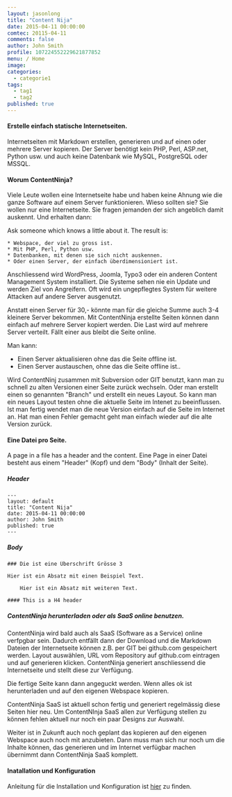 ```yaml
---
layout: jasonlong
title: "Content Nija"
date: 2015-04-11 00:00:00
comtec: 20115-04-11
comments: false
author: John Smith
profile: 107224552229621877852
menu: / Home
image: 
categories: 
  - categorie1
tags:
  - tag1
  - tag2
published: true
---
```


#### Erstelle einfach statische Internetseiten. 

Internetseiten mit Markdown erstellen, generieren und auf einen oder mehrere Server kopieren. 
Der Server benötigt kein PHP, Perl, ASP.net, Python usw. und auch keine Datenbank wie MySQL, PostgreSQL oder MSSQL. 

#### Worum ContentNinja?

Viele Leute wollen eine Internetseite habe und haben keine Ahnung wie die ganze Software auf einem Server funktionieren. 
Wieso sollten sie? Sie wollen nur eine Internetseite. 
Sie fragen jemanden der sich angeblich damit auskennt. Und erhalten dann: 

Ask someone which knows a little about it. The result is:

	* Webspace, der viel zu gross ist. 
	* Mit PHP, Perl, Python usw. 
	* Datenbanken, mit denen sie sich nicht auskennen. 
	* Oder einen Server, der einfach überdimensioniert ist. 

Anschliessend wird WordPress, Joomla, Typo3 oder ein anderen Content Management System installiert. 
Die Systeme sehen nie ein Update und werden Ziel von Angreifern. Oft wird ein ungepflegtes System für weitere Attacken auf andere Server ausgenutzt.

Anstatt einen Server für 30,- könnte man für die gleiche Summe auch 3-4 kleinere Server bekommen. 
Mit ContentNinja erstellte Seiten können dann einfach auf mehrere Server kopiert werden. 
Die Last wird auf mehrere Server verteilt. Fällt einer aus bleibt die Seite online. 

Man kann: 

  * Einen Server aktualisieren ohne das die Seite offline ist.
  * Einen Server austauschen, ohne das die Seite offline ist..

Wird ContentNinj zusammen mit Subversion oder GIT benutzt, kann man zu schnell zu alten Versionen einer Seite zurück wechseln. 
Oder man erstellt einen so genannten "Branch" und erstellt ein neues Layout. So kann man ein neues Layout testen ohne die aktuelle Seite im Intenet zu beeinflussen. 
Ist man fertig wendet man die neue Version einfach auf die Seite im Internet an. Hat man einen Fehler gemacht geht man einfach wieder auf die alte Version zurück.


#### Eine Datei pro Seite. 

A page in a file has a header and the content.
Eine Page in einer Datei besteht aus einem "Header" (Kopf) und dem "Body" (Inhalt der Seite).


##### Header

    ---
    layout: default
    title: "Content Nija"
    date: 2015-04-11 00:00:00
    author: John Smith
    published: true
    ---

##### Body 


    ### Die ist eine Überschrift Grösse 3
		
    Hier ist ein Absatz mit einen Beispiel Text. 
    
		Hier ist ein Absatz mit weiteren Text. 
    
    #### This is a H4 header 


##### ContentNinja herunterladen oder als SaaS online benutzen.

ContentNinja wird bald auch als SaaS (Software as a Service) online verfpgbar sein. 
Dadurch entfällt dann der Download und die Markdown Dateien der Internetseite können z.B. per GIT bei github.com gespeichert werden. 
Layout auswählen, URL vom Repository auf github.com eintragen und auf generieren klicken. 
ContentNinja generiert anschliessend die Internetseite und stellt diese zur Verfügung. 

Die fertige Seite kann dann angeguckt werden. Wenn alles ok ist herunterladen und auf den eigenen Webspace kopieren. 

ContentNinja SaaS ist aktuell schon fertig und generiert regelmässig diese Seiten hier neu. 
Um ContentNInja SaaS allen zur Verfügung stellen zu können fehlen aktuell nur noch ein paar Designs zur Auswahl. 

Weiter ist in Zukunft auch noch geplant das kopieren auf den eigenen Webspace auch noch mit anzubieten. 
Dann muss man sich nur noch um die Inhalte können, das generieren und im Internet verfügbar machen übernimmt dann ContentNinja SaaS komplett. 

#### Inatallation und Konfiguration

Anleitung für die Installation und Konfiguration ist [hier](/installation/) zu finden.


